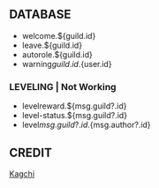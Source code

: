 ## DATABASE
+ welcome.${guild.id}
+ leave.${guild.id}
+ autorole.${guild.id}
+ warning${guild.id}.${user.id}

### LEVELING | Not Working
- levelreward.${msg.guild?.id}
- level-status.${msg.guild?.id}
- level${msg.guild?.id}.${msg.author?.id}

## CREDIT
[Kagchi](https://github.com/Kagchi)
